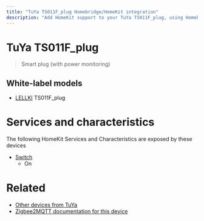```yaml
---
title: "TuYa TS011F_plug Homebridge/HomeKit integration"
description: "Add HomeKit support to your TuYa TS011F_plug, using Homebridge, Zigbee2MQTT and homebridge-z2m."
---
```

<!---
This file has been GENERATED using src/docgen/docgen.ts
DO NOT EDIT THIS FILE MANUALLY!
-->
# TuYa TS011F_plug
> Smart plug (with power monitoring)


## White-label models
* [LELLKI](../index.md#lellki) TS011F_plug

# Services and characteristics
The following HomeKit Services and Characteristics are exposed by
these devices

* [Switch](../../switch.md)
  * On


# Related
* [Other devices from TuYa](../index.md#tuya)
* [Zigbee2MQTT documentation for this device](https://www.zigbee2mqtt.io/devices/TS011F_plug.html)